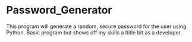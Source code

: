 # Password_Generator
This program will generate a random, secure password for the user using Python.
Basic program but shows off my skills a ltitle bit as a developer.
